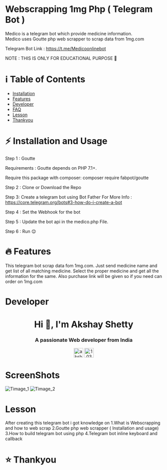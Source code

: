 # Webscrapping 1mg Php ( Telegram Bot )

Medico is a telegram bot which provide medicine information.</br>
Medico uses Goutte php web scrapper to scrap data from 1mg.com

Telegram Bot Link : https://t.me/Medicoonlinebot

NOTE :  THIS IS ONLY FOR EDUCATIONAL PURPOSE :school:

# :information_source: Table of Contents
<ul>
  <li><a href="#installation-and-usage">Installation</a></li>
  <li><a href="#Features">Features</a></li>
  <li><a href="#Developer">Developer</a></li>
  <li><a href="#ScreenShots">FAQ</a></li>
  <li><a href="#Lesson">Lesson</a></li>
  <li><a href="#Thankyou">Thankyou</a></li>
 </ul>


# :zap: Installation and Usage

Step 1 : Goutte

Requirements : Goutte depends on PHP 7.1+.

Require this package with composer:
composer require fabpot/goutte

Step 2 : Clone or Download the Repo

Step 3:  Create a telegram bot using Bot Father 
For More Info : https://core.telegram.org/bots#3-how-do-i-create-a-bot

Step 4 : Set the Webhook for the bot

Step 5 : Update the bot api in the medico.php File.

Step 6 : Run :relieved:

# :fire: Features
This telegram bot scrap data fom 1mg.com. Just send medicine name and get list of all matching medicine. Select the proper medicine and get all the information for the same.
Also purchase link will be given so if you need can order on 1mg.com

# Developer

<h1 align="center">Hi 👋, I'm Akshay Shetty</h1>
<h3 align="center">A passionate Web developer from India</h3>

<p align="center">
<a href="https://linkedin.com/in/akshy0407" target="blank"><img align="center" src="https://cdn.jsdelivr.net/npm/simple-icons@3.0.1/icons/linkedin.svg" alt="akshy0407" height="30" width="30" /></a>
<a href="https://stackoverflow.com/users/10335154" target="blank"><img align="center" src="https://cdn.jsdelivr.net/npm/simple-icons@3.0.1/icons/stackoverflow.svg" alt="10335154" height="30" width="30" /></a>
</p>

# ScreenShots
![Timage_1](https://user-images.githubusercontent.com/43512041/91553965-e3aff500-e94b-11ea-8898-07c90ea3d75a.jpeg)
![Timage_2](https://user-images.githubusercontent.com/43512041/91554130-240f7300-e94c-11ea-89ce-81c909533ae6.jpeg)

# Lesson
After creating this telegram bot i got knowledge on
1.What is Webscrapping and how to web scrap
2.Goutte php web scrapper ( Installation and usage)
3.How to build telegram bot using php
4.Telegram bot inline keyboard and callback

# :star: Thankyou 

